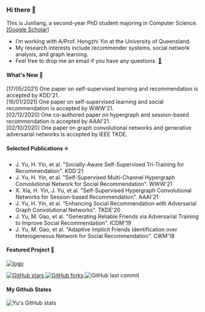 ### Hi there 👋

This is Junliang, a second-year PhD student majoring in Computer Science. [[Google Scholar]](https://scholar.google.com/citations?user=JGuWOUIAAAAJ&hl=EN&oi=ao)
- I’m working with A/Prof. Hongzhi Yin at the University of Queensland.
- My research interests include recommender systems, social network analysis, and graph learning.
- Feel free to drop me an email if you have any questions. [📧](mailto:jl.yu@uq.edu.au)

#### What's New 📢
[17/05/2021] One paper on self-supervised learning and recommendation is accepted by KDD'21.  
[16/01/2021] One paper on self-supervised learning and social recommendation is accepted by WWW'21.  
[02/12/2020] One co-authored paper on hypergraph and session-based recommendation is accepted by AAAI'21.  
[02/10/2020] One paper on graph convolutional networks and generative adversarial networks is accepted by IEEE TKDE.

#### Selected Publications ⭐️
+ J. Yu, H. Yin, et al. "Socially-Aware Self-Supervised Tri-Training for Recommendation". KDD'21<br>
+ J. Yu, H. Yin, et al. "Self-Supervised Multi-Channel Hypergraph Convolutional Network for Social Recommendation". WWW'21<br>
+ X. Xia, H. Yin, J. Yu, et al. "Self-Supervised Hypergraph Convolutional Networks for Session-based Recommendation". AAAI'21<br>
+ J. Yu, H. Yin, et al. "Enhancing Social Recommendation with Adversarial Graph Convolutional Networks". TKDE'20<br>
+ J. Yu, M. Gao, et al. "Generating Reliable Friends via Adversarial Training to Improve Social Recommendation". ICDM'19<br>
+ J. Yu, M. Gao, et al. "Adaptive Implicit Friends Identification over Heterogeneous Network for Social Recommendation". CIKM'18<br>

#### Featured Project 🍊
<a href="https://github.com/Coder-Yu/QRec"> <img src="https://i.ibb.co/Bsn8CM5/logo.png" alt="logo" border="0"></a><br>
<p float="left"> <a href="https://github.com/Coder-Yu/QRec/stargazers"> <img alt="GitHub stars" src="https://img.shields.io/github/stars/Coder-Yu/QRec"/> </a> <a href="https://github.com/Coder-Yu/QRec/network/members"> <img alt="GitHub forks" src="https://img.shields.io/github/forks/Coder-Yu/QRec"/> </a> <img alt="GitHub last commit" src="https://img.shields.io/github/last-commit/Coder-Yu/QRec"></p> 

#### My Github States

![Yu's GitHub stats](https://github-readme-stats.vercel.app/api?username=Coder-Yu)
